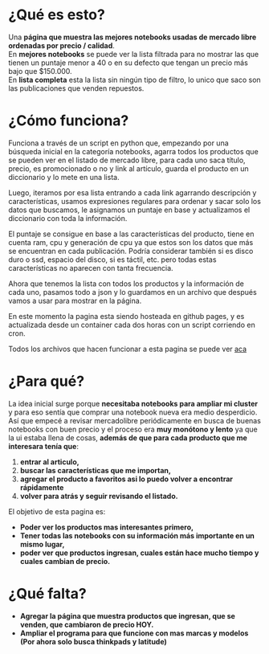 
# ¿Qué es esto?
Una **página que muestra las mejores notebooks usadas de mercado libre ordenadas por precio / calidad**.\
En **mejores notebooks** se puede ver la lista filtrada para no mostrar las que tienen un puntaje menor a 40 o en su defecto que tengan un precio más bajo que $150.000.\
En **lista completa** esta la lista sin ningún tipo de filtro, lo unico que saco son las publicaciones que venden repuestos.

# ¿Cómo funciona?
Funciona a través de un script en python que, empezando por una búsqueda inicial en la categoría notebooks, agarra todos los productos que se pueden ver en el listado de mercado libre, para cada uno saca título, precio, es promocionado o no y link al artículo, guarda el producto en un diccionario y lo mete en una lista.

Luego, iteramos por esa lista entrando a cada link agarrando descripción y características, usamos expresiones regulares para ordenar y sacar solo los datos que buscamos, le asignamos un puntaje en base y actualizamos el diccionario con toda la información.

El puntaje se consigue en base a las características del producto, tiene en cuenta ram, cpu y generación de cpu ya que estos son los datos que más se encuentran en cada publicación. Podría considerar también si es disco duro o ssd, espacio del disco, si es táctil, etc. pero todas estas características no aparecen con tanta frecuencia.

Ahora que tenemos la lista con todos los productos y la información de cada uno, pasamos todo a json y lo guardamos en un archivo que después vamos a usar para mostrar en la página.

En este momento la pagina esta siendo hosteada en github pages, y es actualizada desde un container cada dos horas con un script corriendo en cron.

Todos los archivos que hacen funcionar a esta pagina se puede ver [aca](https://github.com/juan-martell/juan-martell.github.io)

# ¿Para qué?
La idea inicial surge porque **necesitaba notebooks para ampliar mi cluster** y para eso sentía que comprar una notebook nueva era medio desperdicio. Así que empecé a revisar mercadolibre periódicamente en busca de buenas notebooks con buen precio y el proceso era **muy monótono y lento** ya que la ui estaba llena de cosas, **además de que para cada producto que me interesara tenía que**:

1. **entrar al articulo,**
2. **buscar las características que me importan,**
3. **agregar el producto a favoritos asi lo puedo volver a encontrar rápidamente**
4. **volver para atrás y seguir revisando el listado.**

El objetivo de esta pagina es:

- **Poder ver los productos mas interesantes primero,**
- **Tener todas las notebooks con su información más importante en un mismo lugar,**
- **poder ver que productos ingresan, cuales están hace mucho tiempo y cuales cambian de precio.**
# ¿Qué falta?

- **Agregar la página que muestra productos que ingresan, que se venden, que cambiaron de precio HOY.**
- **Ampliar el programa para que funcione con mas marcas y modelos (Por ahora solo busca thinkpads y latitude)**
